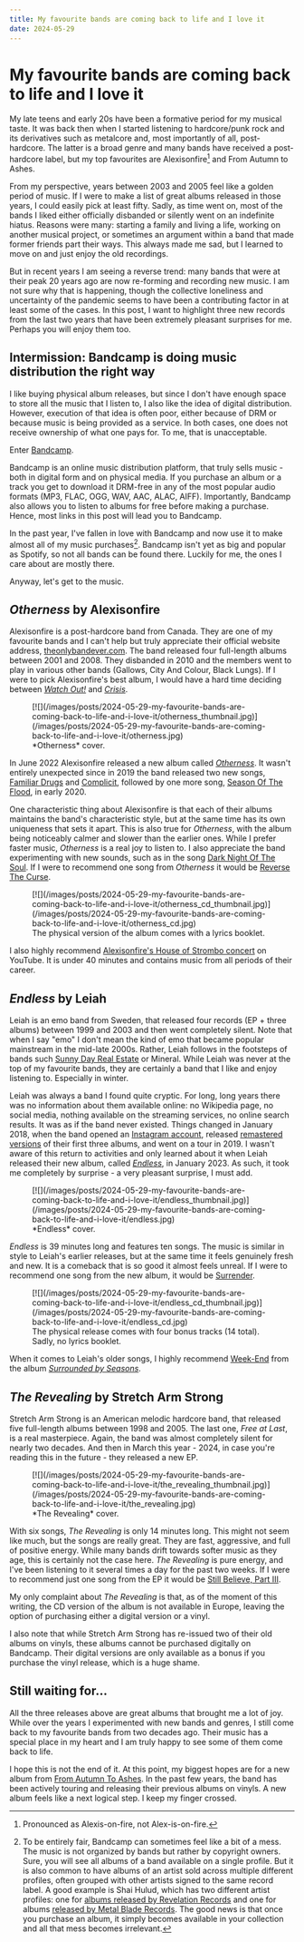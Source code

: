 ```yaml
---
title: My favourite bands are coming back to life and I love it
date: 2024-05-29
---
```


My favourite bands are coming back to life and I love it
========================================================

My late teens and early 20s have been a formative period for my musical taste.
It was back then when I started listening to hardcore/punk rock and its
derivatives such as metalcore and, most importantly of all, post-hardcore.  The
latter is a broad genre and many bands have received a post-hardcore label, but
my top favourites are Alexisonfire[^1] and From Autumn to Ashes.

From my perspective, years between 2003 and 2005 feel like a golden period of
music.  If I were to make a list of great albums released in those years, I
could easily pick at least fifty.  Sadly, as time went on, most of the bands I
liked either officially disbanded or silently went on an indefinite hiatus.
Reasons were many: starting a family and living a life, working on another
musical project, or sometimes an argument within a band that made former friends
part their ways.  This always made me sad, but I learned to move on and just
enjoy the old recordings.

But in recent years I am seeing a reverse trend: many bands that were at their
peak 20 years ago are now re-forming and recording new music.  I am not sure why
that is happening, though the collective loneliness and uncertainty of the
pandemic seems to have been a contributing factor in at least some of the cases.
In this post, I want to highlight three new records from the last two years that
have been extremely pleasant surprises for me.  Perhaps you will enjoy them too.

Intermission: Bandcamp is doing music distribution the right way
----------------------------------------------------------------

I like buying physical album releases, but since I don't have enough space to
store all the music that I listen to, I also like the idea of digital
distribution.  However, execution of that idea is often poor, either because of
DRM or because music is being provided as a service.  In both cases, one does
not receive ownership of what one pays for.  To me, that is unacceptable.

Enter [Bandcamp](https://bandcamp.com/).

Bandcamp is an online music distribution platform, that truly sells music -
both in digital form and on physical media.  If you purchase an album or a track
you get to download it DRM-free in any of the most popular audio formats (MP3,
FLAC, OGG, WAV, AAC, ALAC, AIFF).  Importantly, Bandcamp also allows you to
listen to albums for free before making a purchase.  Hence, most links in this
post will lead you to Bandcamp.

In the past year, I've fallen in love with Bandcamp and now use it to make
almost all of my music purchases[^2].  Bandcamp isn't yet as big and popular as
Spotify, so not all bands can be found there.  Luckily for me, the ones I care
about are mostly there.

Anyway, let's get to the music.

*Otherness* by Alexisonfire
---------------------------

Alexisonfire is a post-hardcore band from Canada.  They are one of my favourite
bands and I can't help but truly appreciate their official website address,
[theonlybandever.com](https://theonlybandever.com/).  The band released four
full-length albums between 2001 and 2008.  They disbanded in 2010 and the
members went to play in various other bands (Gallows, City And Colour, Black
Lungs).  If I were to pick Alexisonfire's best album, I would have a hard time
deciding between [*Watch
Out!*](https://alexisonfire.bandcamp.com/album/watch-out) and
[*Crisis*](https://alexisonfire.bandcamp.com/album/crisis).

<div class="thumbnail">
<figure>
[![](/images/posts/2024-05-29-my-favourite-bands-are-coming-back-to-life-and-i-love-it/otherness_thumbnail.jpg)](/images/posts/2024-05-29-my-favourite-bands-are-coming-back-to-life-and-i-love-it/otherness.jpg)
<figcaption>*Otherness* cover.</figcaption>
</figure>
</div>

In June 2022 Alexisonfire released a new album called
[*Otherness*](https://alexisonfire.bandcamp.com/album/otherness).  It wasn't
entirely unexpected since in 2019 the band released two new songs, [Familiar
Drugs](https://alexisonfire.bandcamp.com/album/familiar-drugs) and
[Complicit](https://alexisonfire.bandcamp.com/album/complicit), followed by one
more song, [Season Of The
Flood](https://alexisonfire.bandcamp.com/album/season-of-the-flood), in early
2020.

One characteristic thing about Alexisonfire is that each of their albums
maintains the band's characteristic style, but at the same time has its own
uniqueness that sets it apart.  This is also true for *Otherness*, with the
album being noticeably calmer and slower than the earlier ones.  While I prefer
faster music, *Otherness* is a real joy to listen to.  I also appreciate the
band experimenting with new sounds, such as in the song [Dark Night Of The
Soul](https://alexisonfire.bandcamp.com/track/dark-night-of-the-soul).  If I
were to recommend one song from *Otherness* it would be [Reverse The
Curse](https://alexisonfire.bandcamp.com/track/reverse-the-curse).

<div class="thumbnail">
<figure>
[![](/images/posts/2024-05-29-my-favourite-bands-are-coming-back-to-life-and-i-love-it/otherness_cd_thumbnail.jpg)](/images/posts/2024-05-29-my-favourite-bands-are-coming-back-to-life-and-i-love-it/otherness_cd.jpg)
<figcaption>The physical version of the album comes with a lyrics booklet.</figcaption>
</figure>
</div>

I also highly recommend [Alexisonfire's House of Strombo
concert](https://www.youtube.com/watch?v=4WOyIMbk_as) on YouTube.  It is under
40 minutes and contains music from all periods of their career.

*Endless* by Leiah
------------------

Leiah is an emo band from Sweden, that released four records (EP + three albums)
between 1999 and 2003 and then went completely silent.  Note that when I say
"emo" I don't mean the kind of emo that became popular mainstream in the
mid-late 2000s.  Rather, Leiah follows in the footsteps of bands such [Sunny Day
Real Estate](https://sunnydayrealestate.bandcamp.com) or Mineral.  While Leiah
was never at the top of my favourite bands, they are certainly a band that I
like and enjoy listening to.  Especially in winter.

Leiah was always a band I found quite cryptic.  For long, long years there was
no information about them available online: no Wikipedia page, no social media,
nothing available on the streaming services, no online search results.  It was
as if the band never existed.  Things changed in January 2018, when the band
opened an [Instagram account](https://www.instagram.com/leiah026/), released
[remastered versions](https://leiah.bandcamp.com/) of their first three albums,
and went on a tour in 2019.  I wasn't aware of this return to activities and
only learned about it when Leiah released their new album, called
[*Endless*](https://thirtysomethingrecords.bandcamp.com/album/endless), in
January 2023.  As such, it took me completely by surprise - a very pleasant
surprise, I must add.

<div class="thumbnail">
<figure>
[![](/images/posts/2024-05-29-my-favourite-bands-are-coming-back-to-life-and-i-love-it/endless_thumbnail.jpg)](/images/posts/2024-05-29-my-favourite-bands-are-coming-back-to-life-and-i-love-it/endless.jpg)
<figcaption>*Endless* cover.</figcaption>
</figure>
</div>

*Endless* is 39 minutes long and features ten songs.  The music is similar in
style to Leiah's earlier releases, but at the same time it feels genuinely fresh
and new.  It is a comeback that is so good it almost feels unreal.  If I were to
recommend one song from the new album, it would be
[Surrender](https://thirtysomethingrecords.bandcamp.com/track/surrender).

<div class="thumbnail">
<figure>
[![](/images/posts/2024-05-29-my-favourite-bands-are-coming-back-to-life-and-i-love-it/endless_cd_thumbnail.jpg)](/images/posts/2024-05-29-my-favourite-bands-are-coming-back-to-life-and-i-love-it/endless_cd.jpg)
<figcaption>The physical release comes with four bonus tracks (14 total).  Sadly, no lyrics booklet.</figcaption>
</figure>
</div>

When it comes to Leiah's older songs, I highly recommend
[Week-End](https://leiah.bandcamp.com/track/week-end) from the album
[*Surrounded by
Seasons*](https://leiah.bandcamp.com/album/surrounded-by-seasons).

*The Revealing* by Stretch Arm Strong
-------------------------------------

Stretch Arm Strong is an American melodic hardcore band, that released five
full-length albums between 1998 and 2005. The last one, *Free at Last*, is a
real masterpiece.  Again, the band was almost completely silent for nearly two
decades.  And then in March this year - 2024, in case you're reading this in the
future - they released a new EP.

<div class="thumbnail">
<figure>
[![](/images/posts/2024-05-29-my-favourite-bands-are-coming-back-to-life-and-i-love-it/the_revealing_thumbnail.jpg)](/images/posts/2024-05-29-my-favourite-bands-are-coming-back-to-life-and-i-love-it/the_revealing.jpg)
<figcaption>*The Revealing* cover.</figcaption>
</figure>
</div>

With six songs, *The Revealing* is only 14 minutes long.  This might not seem
like much, but the songs are really great.  They are fast, aggressive, and full
of positive energy.  While many bands drift towards softer music as they age,
this is certainly not the case here.  *The Revealing* is pure energy, and I've
been listening to it several times a day for the past two weeks.  If I were to
recommend just one song from the EP it would be [Still Believe, Part
III](https://stretcharmstrongsc.bandcamp.com/track/still-believe-part-iii).

My only complaint about *The Revealing* is that, as of the moment of this
writing, the CD version of the album is not available in Europe, leaving the
option of purchasing either a digital version or a vinyl.

I also note that while Stretch Arm Strong has re-issued two of their old albums
on vinyls, these albums cannot be purchased digitally on Bandcamp.  Their
digital versions are only available as a bonus if you purchase the vinyl
release, which is a huge shame.

Still waiting for...
--------------------

All the three releases above are great albums that brought me a lot of joy.
While over the years I experimented with new bands and genres, I still come back
to my favourite bands from two decades ago.  Their music has a special place in
my heart and I am truly happy to see some of them come back to life.

I hope this is not the end of it.  At this point, my biggest hopes are for a new
album from [From Autumn To Ashes](https://fromautumntoashes.bandcamp.com).  In
the past few years, the band has been actively touring and releasing their
previous albums on vinyls.  A new album feels like a next logical step.  I keep
my finger crossed.

[^1]: Pronounced as Alexis-on-fire, not Alex-is-on-fire.

[^2]: To be entirely fair, Bandcamp can sometimes feel like a bit of a mess.
      The music is not organized by bands but rather by copyright owners. Sure,
      you will see all albums of a band available on a single profile.  But it
      is also common to have albums of an artist sold across multiple different
      profiles, often grouped with other artists signed to the same record
      label.  A good example is Shai Hulud, which has two different artist
      profiles: one for [albums released by Revelation
      Records](https://shaihulud.bandcamp.com/music) and one for albums
      [released by Metal Blade
      Records](https://shaihuludofficial.bandcamp.com/music).  The good news is
      that once you purchase an album, it simply becomes available in your
      collection and all that mess becomes irrelevant.
